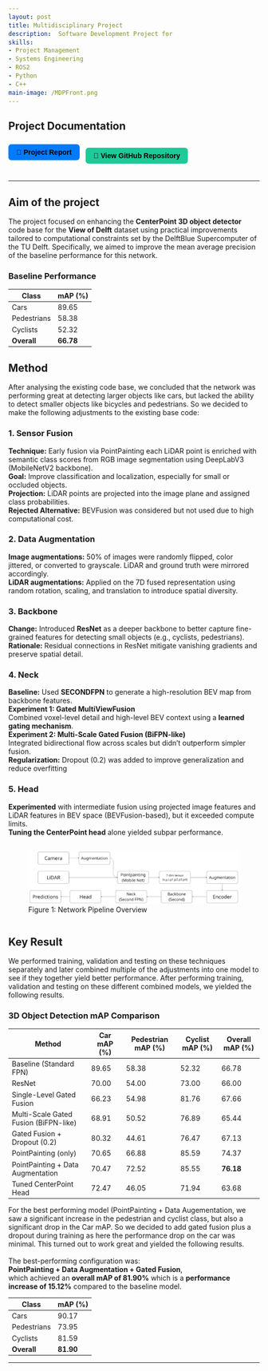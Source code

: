 ```yaml
---
layout: post
title: Multidisciplinary Project
description:  Software Development Project for 
skills: 
- Project Management
- Systems Engineering
- ROS2
- Python
- C++
main-image: /MDPFront.png
---
```


## Project Documentation
<div style="display: flex; flex-wrap: wrap; gap: 12px; margin-bottom: 20px;">

  <a href="/assets/MDP_Report.pdf" target="_blank" style="
    background-color: #007bff;
    color: black;
    padding: 8px 16px;
    border-radius: 6px;
    text-decoration: none;
    font-weight: bold;
    font-family: sans-serif;">
    📄 Project Report
  </a>

  <a href="https://github.com/jasperwelgemoed/MultidisciplinaryProject" target="_blank" style="
    background-color: #20c997;
    color: black;
    padding: 8px 16px;
    border-radius: 6px;
    text-decoration: none;
    font-weight: bold;
    font-family: sans-serif;
    display: inline-block;">
    🔗 View GitHub Repository
  </a>

</div>

---

## Aim of the project
The project focused on enhancing the **CenterPoint 3D object detector** code base for the **View of Delft** dataset using practical improvements tailored to computational constraints set by the DelftBlue Supercomputer of the TU Delft. Specifically, we aimed to improve the mean average precision of the baseline performance for this network. 

### **Baseline Performance**

| Class       | mAP (%) |
|-------------|---------|
| Cars        | 89.65   |
| Pedestrians | 58.38   |
| Cyclists    | 52.32   |
| **Overall** | **66.78** |


## Method
After analysing the existing code base, we concluded that the network was performing great at detecting larger objects like cars, but lacked the ability to detect smaller objects like bicycles and pedestrians. So we decided to make the following adjustments to the existing base code:

### 1. Sensor Fusion
**Technique:** Early fusion via PointPainting each LiDAR point is enriched with semantic class scores from RGB image segmentation using DeepLabV3 (MobileNetV2 backbone). <br>
**Goal:** Improve classification and localization, especially for small or occluded objects. <br>
**Projection:** LiDAR points are projected into the image plane and assigned class probabilities. <br>
**Rejected Alternative:** BEVFusion was considered but not used due to high computational cost. <br>

### 2. Data Augmentation
**Image augmentations:** 50% of images were randomly flipped, color jittered, or converted to grayscale. LiDAR and ground truth were mirrored accordingly. <br>
**LiDAR augmentations:** Applied on the 7D fused representation using random rotation, scaling, and translation to introduce spatial diversity. <br>

### 3. Backbone
**Change:** Introduced **ResNet** as a deeper backbone to better capture fine-grained features for detecting small objects (e.g., cyclists, pedestrians). <br>
**Rationale:** Residual connections in ResNet mitigate vanishing gradients and preserve spatial detail. <br>

### 4. Neck
**Baseline:** Used **SECONDFPN** to generate a high-resolution BEV map from backbone features. <br>
**Experiment 1: Gated MultiViewFusion** <br>
Combined voxel-level detail and high-level BEV context using a **learned gating mechanism**. <br>
**Experiment 2: Multi-Scale Gated Fusion (BiFPN-like)** <br>
Integrated bidirectional flow across scales but didn’t outperform simpler fusion. <br>
**Regularization:** Dropout (0.2) was added to improve generalization and reduce overfitting <br>

### 5. Head
**Experimented** with intermediate fusion using projected image features and LiDAR features in BEV space (BEVFusion-based), but it exceeded compute limits. <br>
**Tuning the CenterPoint head** alone yielded subpar performance. <br>

<div style="display: flex; gap: 10px; justify-content: center; align-items: flex-start;">


  <figure>
  <img src="/_projects/CenterpointProject/Pipeline.png" alt="Network Pipeline Overview" width="700">
  <figcaption>Figure 1: Network Pipeline Overview  </figcaption>
  </figure>
  
  
</div>


  
## Key Result
We performed training, validation and testing on these techniques separately and later combined multiple of the adjustments into one model to see if they together yield better performance. After performing training, validation and testing on these different combined models, we yielded the following results. 
### **3D Object Detection mAP Comparison**

| Method                                        | Car mAP (%) | Pedestrian mAP (%) | Cyclist mAP (%) | Overall mAP (%) |
|----------------------------------------------|-------------|---------------------|------------------|------------------|
| Baseline (Standard FPN)                      | 89.65       | 58.38               | 52.32            | 66.78            |
| ResNet                                       | 70.00       | 54.00               | 73.00            | 66.00            |
| Single-Level Gated Fusion                    | 66.23       | 54.98               | 81.76            | 67.66            |
| Multi-Scale Gated Fusion (BiFPN-like)        | 68.91       | 50.52               | 76.89            | 65.44            |
| Gated Fusion + Dropout (0.2)                 | 80.32       | 44.61               | 76.47            | 67.13            |
| PointPainting (only)                         | 70.65       | 66.88               | 85.59            | 74.37            |
| PointPainting + Data Augmentation            | 70.47       | 72.52               | 85.55            | **76.18**        |
| Tuned CenterPoint Head                       | 72.47       | 46.05               | 71.94            | 63.68            |

For the best performing model (PointPainting + Data Augementation, we saw a significant increase in the pedestrian and cyclist class, but also a significant drop in the Car mAP. So we decided to add gated fusion plus a dropout during training as here the performance drop on the car was minimal. This turned out to work great and yielded the following results. <br> <br>
The best-performing configuration was:  
**PointPainting + Data Augmentation + Gated Fusion**,  
which achieved an **overall mAP of 81.90%** which is a **performance increase of 15.12%** compared to the baseline model.<br>

| Class       | mAP (%) |
|-------------|---------|
| Cars        | 90.17   |
| Pedestrians | 73.95   |
| Cyclists    | 81.59   |
| **Overall** | **81.90** |


---

